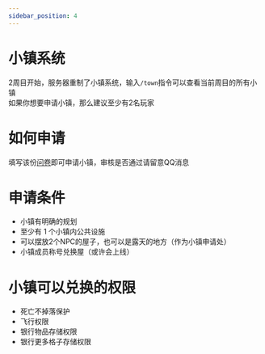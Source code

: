 ```yaml
---
sidebar_position: 4
---
```


# 小镇系统

2周目开始，服务器重制了小镇系统，输入`/town`指令可以查看当前周目的所有小镇  
如果你想要申请小镇，那么建议至少有2名玩家

# 如何申请

填写该份[问卷](https://wj.qq.com/s2/12596982/438f/)即可申请小镇，审核是否通过请留意QQ消息  

# 申请条件
* 小镇有明确的规划  
* 至少有 1 个小镇内公共设施  
* 可以摆放2个NPC的屋子，也可以是露天的地方（作为小镇申请处） 
* 小镇成员称号兑换屋（或许会上线） 

# 小镇可以兑换的权限

* 死亡不掉落保护
* 飞行权限
* 银行物品存储权限
* 银行更多格子存储权限
